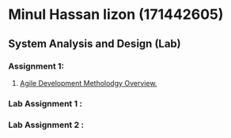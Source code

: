 Minul Hassan lizon (171442605)
==================
## System Analysis and Design (Lab)

### Assignment 1:

1. [Agile Development Metholodgy Overview.](https://github.com/MinulHassanLizon/System-Analysis-and-Design/blob/MinulHassanLizon-Assignment-1/Agile%20development.pdf/)
### Lab Assignment 1 : 
### Lab Assignment 2 :
